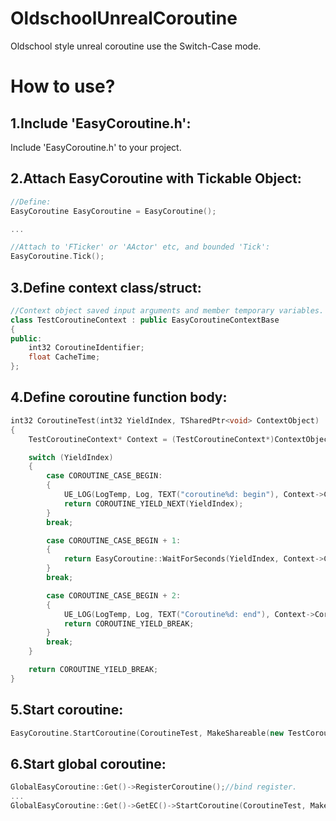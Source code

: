 # OldschoolUnrealCoroutine
Oldschool style unreal coroutine use the Switch-Case mode.

# How to use?

## 1.Include 'EasyCoroutine.h':

Include 'EasyCoroutine.h' to your project.




## 2.Attach EasyCoroutine with Tickable Object:
``` c++
//Define:
EasyCoroutine EasyCoroutine = EasyCoroutine();

...

//Attach to 'FTicker' or 'AActor' etc, and bounded 'Tick':
EasyCoroutine.Tick();
```




## 3.Define context class/struct:
``` c++
//Context object saved input arguments and member temporary variables.
class TestCoroutineContext : public EasyCoroutineContextBase
{
public:
    int32 CoroutineIdentifier;
    float CacheTime;
};
```




## 4.Define coroutine function body:
``` c++
int32 CoroutineTest(int32 YieldIndex, TSharedPtr<void> ContextObject)
{
    TestCoroutineContext* Context = (TestCoroutineContext*)ContextObject.Get();

    switch (YieldIndex)
    {
        case COROUTINE_CASE_BEGIN:
        {
            UE_LOG(LogTemp, Log, TEXT("coroutine%d: begin"), Context->CoroutineIdentifier);
            return COROUTINE_YIELD_NEXT(YieldIndex);
        }
        break;

        case COROUTINE_CASE_BEGIN + 1:
        {
            return EasyCoroutine::WaitForSeconds(YieldIndex, Context->CacheTime, 1.0);
        }
        break;

        case COROUTINE_CASE_BEGIN + 2:
        {
            UE_LOG(LogTemp, Log, TEXT("Coroutine%d: end"), Context->CoroutineIdentifier);
            return COROUTINE_YIELD_BREAK;
        }
        break;
    }

    return COROUTINE_YIELD_BREAK;
}
```




## 5.Start coroutine:
``` c++
EasyCoroutine.StartCoroutine(CoroutineTest, MakeShareable(new TestCoroutineContext()));//invoke, like the unity.
```

## 6.Start global coroutine:
``` c++
GlobalEasyCoroutine::Get()->RegisterCoroutine();//bind register.
...
GlobalEasyCoroutine::Get()->GetEC()->StartCoroutine(CoroutineTest, MakeShareable(new EasyCoroutineContextBase()));
```
